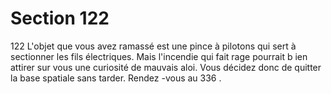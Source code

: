 # Section 122

122
L'objet que vous avez ramassé est une pince à pilotons qui sert à
sectionner les fils électriques. Mais l'incendie qui fait rage
pourrait b ien attirer sur vous une curiosité de mauvais aloi. Vous
décidez donc de quitter la base spatiale sans tarder. Rendez -vous
au 336 .